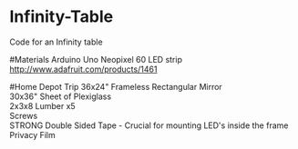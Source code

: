 # Infinity-Table
Code for an Infinity table

#Materials
Arduino Uno
Neopixel 60 LED strip http://www.adafruit.com/products/1461


#Home Depot Trip
36x24" Frameless Rectangular Mirror  
30x36" Sheet of Plexiglass  
2x3x8 Lumber x5  
Screws  
STRONG Double Sided Tape - Crucial for mounting LED's inside the frame  
Privacy Film  
